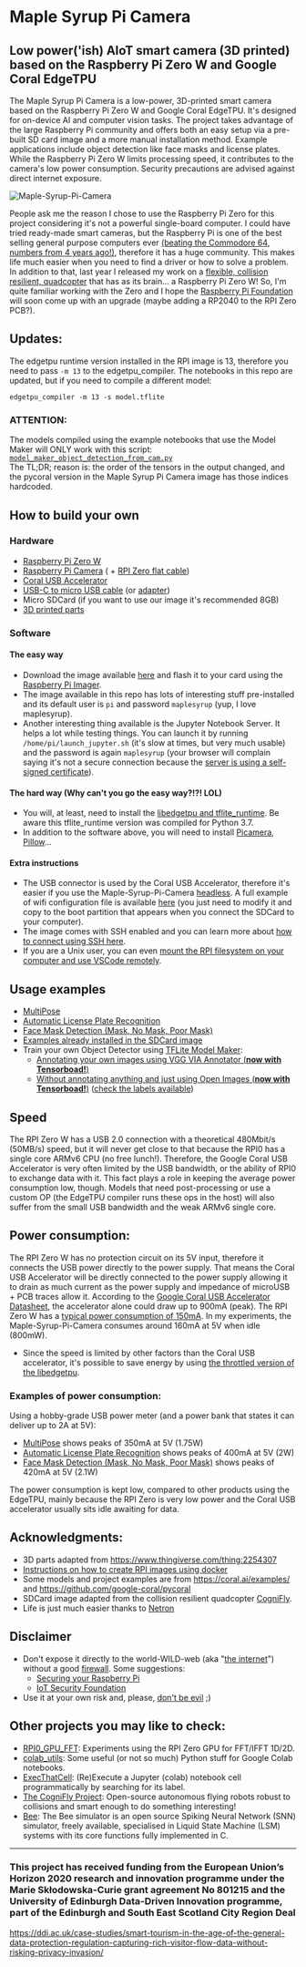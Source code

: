 # Maple Syrup Pi Camera
## Low power('ish) AIoT smart camera (3D printed) based on the Raspberry Pi Zero W and Google Coral EdgeTPU
The Maple Syrup Pi Camera is a low-power, 3D-printed smart camera based on the Raspberry Pi Zero W and Google Coral EdgeTPU. It's designed for on-device AI and computer vision tasks. The project takes advantage of the large Raspberry Pi community and offers both an easy setup via a pre-built SD card image and a more manual installation method. Example applications include object detection like face masks and license plates. While the Raspberry Pi Zero W limits processing speed, it contributes to the camera's low power consumption. Security precautions are advised against direct internet exposure.

![Maple-Syrup-Pi-Camera](imgs/Maple-Syrup-Pi-Camera.png)

People ask me the reason I chose to use the Raspberry Pi Zero for this project considering it's not a powerful single-board computer. I could have tried ready-made smart cameras, but the Raspberry Pi is one of the best selling general purpose computers ever [(beating the Commodore 64, numbers from 4 years ago!)](https://magpi.raspberrypi.org/articles/raspberry-pi-sales), therefore it has a huge community. This makes life much easier when you need to find a driver or how to solve a problem. In addition to that, last year I released my work on a [flexible, collision resilient, quadcopter](https://thecognifly.github.io/) that has as its brain... a Raspberry Pi Zero W! So, I'm quite familiar working with the Zero and I hope the [Raspberry Pi Foundation](https://www.raspberrypi.org/) will soon come up with an upgrade (maybe adding a RP2040 to the RPI Zero PCB?).

## Updates:
The edgetpu runtime version installed in the RPI image is 13, therefore you need to pass `-m 13` to the edgetpu_compiler. The notebooks in this repo are updated, but if you need to compile a different model:
```
edgetpu_compiler -m 13 -s model.tflite
```

### **ATTENTION:**     
The models compiled using the example notebooks that use the Model Maker will ONLY work with this script: [`model_maker_object_detection_from_cam.py`](Examples/model_maker_object_detection_from_cam.py)     
The TL;DR; reason is: the order of the tensors in the output changed, and the pycoral version in the Maple Syrup Pi Camera image has those indices hardcoded. 

## How to build your own

### Hardware
* [Raspberry Pi Zero W](https://www.raspberrypi.org/products/raspberry-pi-zero-w/)
* [Raspberry Pi Camera](https://www.raspberrypi.org/products/camera-module-v2/) ( + [RPI Zero flat cable](https://shop.pimoroni.com/products/camera-cable-raspberry-pi-zero-edition?variant=32092803891283))
* [Coral USB Accelerator](https://coral.ai/products/accelerator)
* [USB-C to micro USB cable](https://www.amazon.co.uk/gp/product/B07WW4J5ZN/) (or [adapter](https://www.amazon.co.uk/ARKTEK-female-Adapter-Samsung-Galaxy-USB-C-Micro/dp/B071W8WQBD/))
* Micro SDCard (if you want to use our image it's recommended 8GB)
* [3D printed parts](3D_files/)

### Software
#### **The easy way**
* Download the image available [here](https://github.com/ricardodeazambuja/Maple-Syrup-Pi-Camera/releases/download/v0.1/maplesyruppicam.img.gz) and flash it to your card using the [Raspberry Pi Imager](https://www.raspberrypi.org/blog/raspberry-pi-imager-imaging-utility/).
* The image available in this repo has lots of interesting stuff pre-installed and its default user is ```pi``` and password ```maplesyrup``` (yup, I love maplesyrup).
* Another interesting thing available is the Jupyter Notebook Server. It helps a lot while testing things. You can launch it by running ```/home/pi/launch_jupyter.sh``` (it's slow at times, but very much usable) and the password is again ```maplesyrup``` (your browser will complain saying it's not a secure connection because the [server is using a self-signed certificate](https://jupyter-notebook.readthedocs.io/en/stable/public_server.html)). 

#### **The hard way (Why can't you go the easy way?!?! LOL)**
* You will, at least, need to install the [libedgetpu and tflite_runtime](https://github.com/ricardodeazambuja/libedgetpu-rpi0/releases/tag/rpi0_tflite_edgetpu). Be aware this tflite_runtime version was compiled for Python 3.7.
* In addition to the software above, you will need to install [Picamera](https://picamera.readthedocs.io/), [Pillow](https://pillow.readthedocs.io/)...

#### **Extra instructions**
* The USB connector is used by the Coral USB Accelerator, therefore it's easier if you use the Maple-Syrup-Pi-Camera [headless](https://www.raspberrypi.org/documentation/configuration/wireless/headless.md). A full example of wifi configuration file is available [here](extras/wpa_supplicant.conf) (you just need to modify it and copy to the boot partition that appears when you connect the SDCard to your computer).
* The image comes with SSH enabled and you can learn more about [how to connect using SSH here](https://www.raspberrypi.org/documentation/remote-access/ssh/README.md).
* If you are a Unix user, you can even [mount the RPI filesystem on your computer and use VSCode remotely](https://ricardodeazambuja.com/linux/2021/05/08/vscode-remotely/).

## Usage examples
* [MultiPose](https://github.com/ricardodeazambuja/MultiPose-EdgeTPU-RPI0)
* [Automatic License Plate Recognition](https://github.com/ricardodeazambuja/ALPR-EdgeTPU-RPI0)
* [Face Mask Detection (Mask, No Mask, Poor Mask)](https://github.com/ricardodeazambuja/MaskDetection-EdgeTPU-RPI0)
* [Examples already installed in the SDCard image](Examples/)
* Train your own Object Detector using [TFLite Model Maker](https://www.tensorflow.org/lite/guide/model_maker):
  * [Annotating your own images using VGG VIA Annotator (**now with Tensorboad!**)](https://github.com/ricardodeazambuja/Maple-Syrup-Pi-Camera/blob/main/Model_Maker_Object_Detection_Tutorial_modified_for_Maple_Syrup_Pi_Camera.ipynb)
  * [Without annotating anything and just using Open Images (**now with Tensorboad!**)](https://github.com/ricardodeazambuja/Maple-Syrup-Pi-Camera/blob/main/Model_Maker_Object_Detection_Tutorial_detect_heads_using_Open_Images_modified_for_Maple_Syrup_Pi_Camera.ipynb) ([check the labels available](/open_images_labels.md))

## Speed
The RPI Zero W has a USB 2.0 connection with a theoretical 480Mbit/s (50MB/s) speed, but it will never get close to that because the RPI0 has a single core ARMv6 CPU (no free lunch!). Therefore, the Google Coral USB Accelerator is very often limited by the USB bandwidth, or the ability of RPI0 to exchange data with it. This fact plays a role in keeping the average power consumption low, though. Models that need post-processing or use a custom OP (the EdgeTPU compiler runs these ops in the host) will also suffer from the small USB bandwidth and the weak ARMv6 single core.

## Power consumption:
The RPI Zero W has no protection circuit on its 5V input, therefore it connects the USB power directly to the power supply. That means the Coral USB Accelerator will be directly connected to the power supply allowing it to drain as much current as the power supply and impedance of microUSB + PCB traces allow it. According to the [Google Coral USB Accelerator Datasheet](https://coral.ai/static/files/Coral-USB-Accelerator-datasheet.pdf), the accelerator alone could draw up to 900mA (peak). The RPI Zero W has a [typical power consumption of 150mA](https://www.raspberrypi.org/documentation/hardware/raspberrypi/power/README.md). In my experiments, the Maple-Syrup-Pi-Camera consumes around 160mA at 5V when idle (800mW).
* Since the speed is limited by other factors than the Coral USB accelerator, it's possible to save energy by using [the throttled version of the libedgetpu](https://github.com/ricardodeazambuja/libedgetpu-rpi0/releases/tag/rpi0_tflite_edgetpu).

### Examples of power consumption:  
Using a hobby-grade USB power meter (and a power bank that states it can deliver up to 2A at 5V):
* [MultiPose](https://github.com/ricardodeazambuja/MultiPose-EdgeTPU-RPI0) shows peaks of 350mA at 5V (1.75W)
* [Automatic License Plate Recognition](https://github.com/ricardodeazambuja/ALPR-EdgeTPU-RPI0) shows peaks of 400mA at 5V (2W)
* [Face Mask Detection (Mask, No Mask, Poor Mask)](https://github.com/ricardodeazambuja/MaskDetection-EdgeTPU-RPI0) shows peaks of 420mA at 5V (2.1W)  

The power consumption is kept low, compared to other products using the EdgeTPU, mainly because the RPI Zero is very low power and the Coral USB accelerator usually sits idle awaiting for data.

## Acknowledgments:
* 3D parts adapted from https://www.thingiverse.com/thing:2254307
* [Instructions on how to create RPI images using docker](https://ricardodeazambuja.com/rpi/2020/12/29/rpi2docker/)
* Some models and project examples are from https://coral.ai/examples/ and https://github.com/google-coral/pycoral
* SDCard image adapted from the collision resilient quadcopter [CogniFly](https://thecognifly.github.io/).
* Life is just much easier thanks to [Netron](https://netron.app/)

## Disclaimer
* Don't expose it directly to the world-WILD-web (aka "[the internet](https://en.wikipedia.org/wiki/Internet)") without a good [firewall](https://en.wikipedia.org/wiki/Firewall_(computing)). Some suggestions:
   * [Securing your Raspberry Pi](https://www.raspberrypi.org/documentation/configuration/security.md)
   * [IoT Security Foundation](https://www.iotsecurityfoundation.org/best-practice-guidelines/)
* Use it at your own risk and, please, [don't be evil](https://www.youtube.com/watch?v=b23wrRfy7SM) ;)

## Other projects you may like to check:
* [RPI0_GPU_FFT](https://github.com/ricardodeazambuja/RPI0_GPU_FFT): Experiments using the RPI Zero GPU for FFT/IFFT 1D/2D.
* [colab_utils](https://github.com/ricardodeazambuja/colab_utils/): Some useful (or not so much) Python stuff for Google Colab notebooks.
* [ExecThatCell](https://github.com/ricardodeazambuja/ExecThatCell): (Re)Execute a Jupyter (colab) notebook cell programmatically by searching for its label.
* [The CogniFly Project](https://github.com/thecognifly): Open-source autonomous flying robots robust to collisions and smart enough to do something interesting!
* [Bee](https://github.com/ricardodeazambuja/Bee): The Bee simulator is an open source Spiking Neural Network (SNN) simulator, freely available, specialised in Liquid State Machine (LSM) systems with its core functions fully implemented in C.

---

### This project has received funding from the European Union’s Horizon 2020 research and innovation programme under the Marie Skłodowska-Curie grant agreement No 801215 and the University of Edinburgh Data-Driven Innovation programme, part of the Edinburgh and South East Scotland City Region Deal
https://ddi.ac.uk/case-studies/smart-tourism-in-the-age-of-the-general-data-protection-regulation-capturing-rich-visitor-flow-data-without-risking-privacy-invasion/
